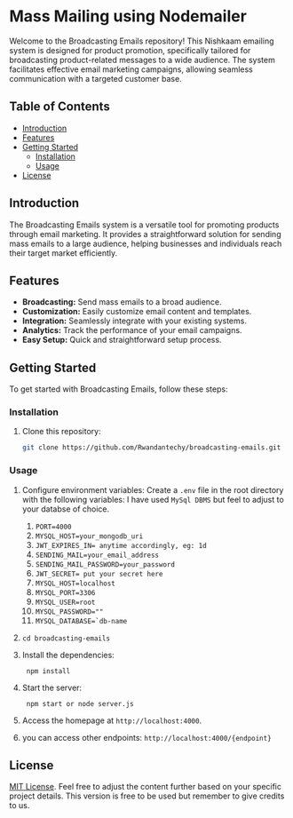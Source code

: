 # Mass Mailing using Nodemailer

Welcome to the Broadcasting Emails repository! This Nishkaam emailing system is designed for product promotion, specifically tailored for broadcasting product-related messages to a wide audience. The system facilitates effective email marketing campaigns, allowing seamless communication with a targeted customer base.

## Table of Contents

- [Introduction](#introduction)
- [Features](#features)
- [Getting Started](#getting-started)
   - [Installation](#installation)
   - [Usage](#usage)
- [License](#license)

## Introduction

The Broadcasting Emails system is a versatile tool for promoting products through email marketing. It provides a straightforward solution for sending mass emails to a large audience, helping businesses and individuals reach their target market efficiently.

## Features

- **Broadcasting:** Send mass emails to a broad audience.
- **Customization:** Easily customize email content and templates.
- **Integration:** Seamlessly integrate with your existing systems.
- **Analytics:** Track the performance of your email campaigns.
- **Easy Setup:** Quick and straightforward setup process.

## Getting Started

To get started with Broadcasting Emails, follow these steps:

### Installation

1. Clone this repository:

   ```bash
   git clone https://github.com/Rwandantechy/broadcasting-emails.git

   ```


### Usage

1. Configure environment variables:
   Create a `.env` file in the root directory with the following variables:
   I have used ``MySql DBMS`` but feel to adjust to your  databse of choice.
   
   1. ``PORT=4000`` 
   2. ``MYSQL_HOST=your_mongodb_uri`` 
   3. ``JWT_EXPIRES_IN= anytime accordingly, eg: 1d``
   4. ``SENDING_MAIL=your_email_address``
   5. ``SENDING_MAIL_PASSWORD=your_password``
   6. ``JWT_SECRET= put your secret here``
   6. ``MYSQL_HOST=localhost``
   7. ``MYSQL_PORT=3306``
   8. ``MYSQL_USER=root``
   9. ``MYSQL_PASSWORD=""``
   10. ``MYSQL_DATABASE=`db-name``
   

2. 
    ``` 
    cd broadcasting-emails

    ```
  
3.  Install the dependencies:

    ``` 
     npm install

    ```
4. Start the server:

   ```  
    npm start or node server.js

   ```

5. Access the homepage at `http://localhost:4000`.

6.  you can access other endpoints: ```http://localhost:4000/{endpoint}```

## License

[MIT License](LICENSE).
Feel free to adjust the content further based on your specific project details.
This version is free to be used but remember to give credits to us.
